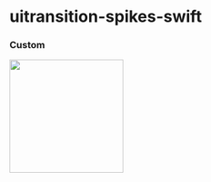 # uitransition-spikes-swift

### Custom
<img src="https://thumbs.gfycat.com/EmptyAntiqueGemsbuck-size_restricted.gif" width="200">
